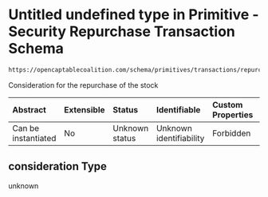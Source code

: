 # Untitled undefined type in Primitive - Security Repurchase Transaction Schema

```txt
https://opencaptablecoalition.com/schema/primitives/transactions/repurchase/base_repurchase#/properties/consideration
```

Consideration for the repurchase of the stock

| Abstract            | Extensible | Status         | Identifiable            | Custom Properties | Additional Properties | Access Restrictions | Defined In                                                                                                                       |
| :------------------ | :--------- | :------------- | :---------------------- | :---------------- | :-------------------- | :------------------ | :------------------------------------------------------------------------------------------------------------------------------- |
| Can be instantiated | No         | Unknown status | Unknown identifiability | Forbidden         | Allowed               | none                | [BaseRepurchase.schema.json*](../../schema/primitives/transactions/repurchase/BaseRepurchase.schema.json "open original schema") |

## consideration Type

unknown
